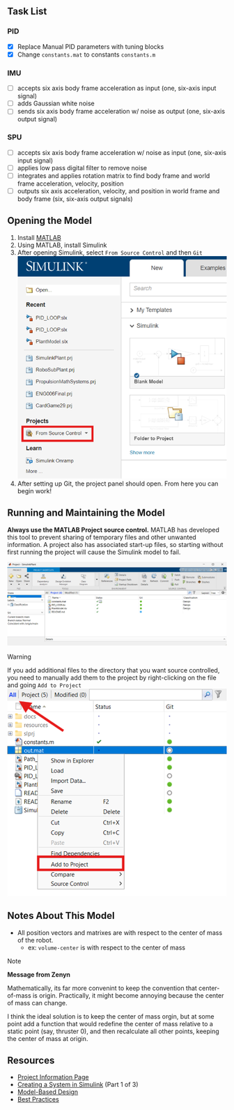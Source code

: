 ## Task List
### PID
- [x] Replace Manual PID parameters with tuning blocks
- [x] Change `constants.mat` to constants `constants.m`
### IMU
- [ ] accepts six axis body frame acceleration as input (one, six-axis input signal)
- [ ] adds Gaussian white noise
- [ ] sends six axis body frame acceleration w/ noise as output (one, six-axis output signal)
### SPU
- [ ] accepts six axis body frame acceleration w/ noise as input (one, six-axis input signal)
- [ ] applies low pass digital filter to remove noise
- [ ] integrates and applies rotation matrix to find body frame and world frame acceleration, velocity, position
- [ ] outputs six axis acceleration, velocity, and position in world frame and body frame (six, six-axis output signals)

## Opening the Model
1. Install [MATLAB](https://www.mathworks.com/help/install/install-products.html)
2. Using MATLAB, install Simulink
3. After opening Simulink,  select `From Source Control` and then `Git`
![setup](docs/setup.png)
4. After setting up Git, the project panel should open. From here you can begin work!

## Running and Maintaining the Model
**Always use the MATLAB Project source control.** MATLAB has developed this tool to prevent sharing of temporary files and other unwanted information. A project also has associated start-up files, so starting without first running the project will cause the Simulink model to fail. 

![project page](docs/project.png)

> [!WARNING]
> If you add additional files to the directory that you want source controlled, you need to manually add them to the project by right-clicking on the file and going `Add to Project` 
> ![add to project](docs/add-to-project.png)


## Notes About This Model
- All position vectors and matrixes are with respect to the center of mass of the robot. 
  - ex:  `volume-center` is with respect to the center of mass
> [!NOTE] 
> **Message from Zenyn**
>
> Mathematically, its far more convenint to keep the convention that center-of-mass is origin. Practically, it might become annoying because the center of mass can change. 
> 
> I think the ideal solution is to keep the center of mass orgin, but at some point add a function that would redefine the center of mass relative to a static point (say, thruster 0), and then recalculate all other points, keeping the center of mass at origin.

## Resources
- [Project Information Page](https://www.mathworks.com/help/releases/R2024b/simulink/ug/try-simulink-project-tools-with-the-airframe-project.html)
- [Creating a System in Simulink](https://www.mathworks.com/help/releases/R2024b/simulink/gs/system-definition-and-layout.html) (Part 1 of 3)
- [Model-Based Design](https://www.mathworks.com/help/releases/R2024b/simulink/gs/model-based-design.html)
- [Best Practices](https://www.mathworks.com/company/technical-articles/best-practices-for-implementing-modeling-guidelines-in-simulink.html)
